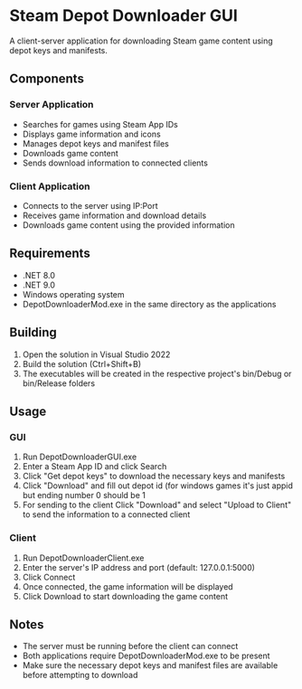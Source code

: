 # Steam Depot Downloader GUI

A client-server application for downloading Steam game content using depot keys and manifests.

## Components

### Server Application
- Searches for games using Steam App IDs
- Displays game information and icons
- Manages depot keys and manifest files
- Downloads game content
- Sends download information to connected clients

### Client Application
- Connects to the server using IP:Port
- Receives game information and download details
- Downloads game content using the provided information

## Requirements
- .NET 8.0
- .NET 9.0
- Windows operating system
- DepotDownloaderMod.exe in the same directory as the applications

## Building
1. Open the solution in Visual Studio 2022
2. Build the solution (Ctrl+Shift+B)
3. The executables will be created in the respective project's bin/Debug or bin/Release folders

## Usage

### GUI
1. Run DepotDownloaderGUI.exe
2. Enter a Steam App ID and click Search
3. Click "Get depot keys" to download the necessary keys and manifests
4. Click "Download" and fill out depot id (for windows games it's just appid but ending number 0 should be 1
5. For sending to the client Click "Download" and select "Upload to Client" to send the information to a connected client

### Client
1. Run DepotDownloaderClient.exe
2. Enter the server's IP address and port (default: 127.0.0.1:5000)
3. Click Connect
4. Once connected, the game information will be displayed
5. Click Download to start downloading the game content

## Notes
- The server must be running before the client can connect
- Both applications require DepotDownloaderMod.exe to be present
- Make sure the necessary depot keys and manifest files are available before attempting to download

